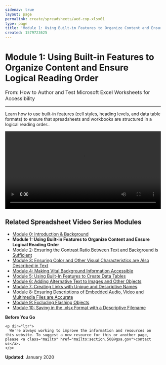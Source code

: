 ```yaml
---
sidenav: true
layout: page
permalink: create/spreadsheets/aed-cop-xlsx01
type: page
title: 'Module 1: Using Built-in Features to Organize Content and Ensure Logical Reading Order'
created: 1579723625
---
```


# Module 1: Using Built-in Features to Organize Content and Ensure Logical Reading Order

<p style="font-size:115%">
  From: How to Author and Test Microsoft Excel Worksheets for Accessibility
</p>

* * *

Learn how to use built-in features (cell styles, heading levels, and data table formats) to ensure that spreadsheets and workbooks are structured in a logical reading order..

<video controls="controls" data-vscid="3qesx4ovd" style="width:100%"><source src="/sites/default/files/XLS/aed-cop-xls-m01.mp4" type="video/mp4" /></video>

## Related Spreadsheet Video Series Modules

  * [Module 0: Introduction & Background][1]
  * **Module 1: Using Built-in Features to Organize Content and Ensure Logical Reading Order**
  * [Module 2: Ensuring the Contrast Ratio Between Text and Background is Sufficient][2]
  * [Module 3: Ensuring Color and Other Visual Characteristics are Also Described in Text][3]
  * [Module 4: Making Vital Background Information Accessible][4]
  * [Module 5: Using Built-In Features to Create Data Tables][5]
  * [Module 6: Adding Alternative Text to Images and Other Objects][6]
  * [Module 7: Creating Links with Unique and Descriptive Names][7]
  * [Module 8: Ensuring Descriptions of Embedded Audio, Video and Multimedia Files are Accurate][8]
  * [Module 9: Excluding Flashing Objects][9]
  * [Module 10: Saving in the .][10][xlsx][10][&nbsp;Format with a Descriptive Filename][10]

<div class="panel panel-default">
  <div class="panel-body">
    <strong>Before You Go</strong>
    
    <p dir="ltr">
      We're always working to improve the information and resources on this website. To suggest a new resource for this or another page, please <a class="mailto" href="mailto:section.508@gsa.gov">contact us</a>.
    </p>
  </div>
</div>

**Updated**: January 2020

 [1]: /create/spreadsheets/aed-cop-xlsx00
 [2]: /create/spreadsheets/aed-cop-xlsx02
 [3]: /create/spreadsheets/aed-cop-xlsx03
 [4]: /create/spreadsheets/aed-cop-xlsx04
 [5]: /create/spreadsheets/aed-cop-xlsx05
 [6]: /create/spreadsheets/aed-cop-xlsx06
 [7]: /create/spreadsheets/aed-cop-xlsx07
 [8]: /create/spreadsheets/aed-cop-xlsx08
 [9]: /create/spreadsheets/aed-cop-xlsx09
 [10]: /create/spreadsheets/aed-cop-xlsx10
